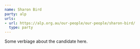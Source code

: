 ```yaml
---
name: Sharon Bird
party: alp
urls:
- url: https://alp.org.au/our-people/our-people/sharon-bird/
  type: party
---
```

Some verbiage about the candidate here.
